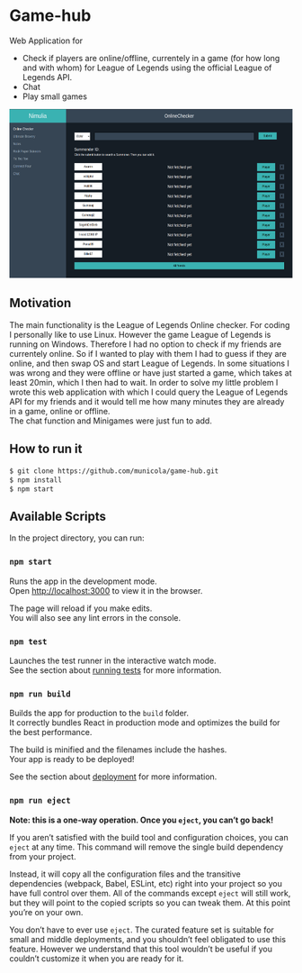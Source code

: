 # Game-hub
Web Application for
- Check if players are online/offline, currentely in a game (for how long and with whom) for League of Legends using the official League of Legends API.
- Chat
- Play small games

<img src="images/pic1.png"
     style="height: 300px" />

## Motivation
The main functionality is the League of Legends Online checker.
For coding I personally like to use Linux. However the game League of Legends is running on Windows.
Therefore I had no option to check if my friends are currentely online. So if I wanted to play with them
I had to guess if they are online, and then swap OS and start League of Legends. In some situations I was 
wrong and they were offline or have just started a game, which takes at least 20min, which I then had to wait.
In order to solve my little problem I wrote this web application with which I could query the League of Legends API for my friends and it would tell me how many minutes they are already in a game, online or offline. <br>
The chat function and Minigames were just fun to add.

## How to run it
    $ git clone https://github.com/municola/game-hub.git
    $ npm install
    $ npm start


## Available Scripts 
In the project directory, you can run:

### `npm start`

Runs the app in the development mode.\
Open [http://localhost:3000](http://localhost:3000) to view it in the browser.

The page will reload if you make edits.\
You will also see any lint errors in the console.

### `npm test`

Launches the test runner in the interactive watch mode.\
See the section about [running tests](https://facebook.github.io/create-react-app/docs/running-tests) for more information.

### `npm run build`

Builds the app for production to the `build` folder.\
It correctly bundles React in production mode and optimizes the build for the best performance.

The build is minified and the filenames include the hashes.\
Your app is ready to be deployed!

See the section about [deployment](https://facebook.github.io/create-react-app/docs/deployment) for more information.

### `npm run eject`

**Note: this is a one-way operation. Once you `eject`, you can’t go back!**

If you aren’t satisfied with the build tool and configuration choices, you can `eject` at any time. This command will remove the single build dependency from your project.

Instead, it will copy all the configuration files and the transitive dependencies (webpack, Babel, ESLint, etc) right into your project so you have full control over them. All of the commands except `eject` will still work, but they will point to the copied scripts so you can tweak them. At this point you’re on your own.

You don’t have to ever use `eject`. The curated feature set is suitable for small and middle deployments, and you shouldn’t feel obligated to use this feature. However we understand that this tool wouldn’t be useful if you couldn’t customize it when you are ready for it.
